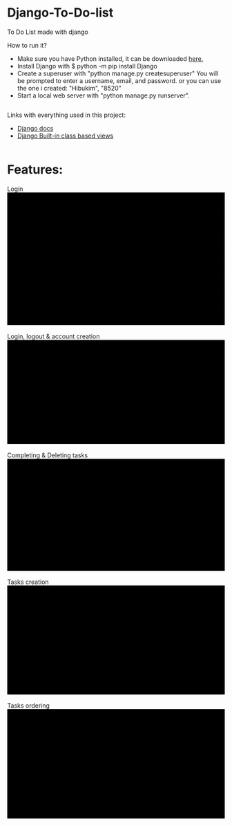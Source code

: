 # Django-To-Do-list
To Do List made with django


How to run it?
<table>
  <tbody>
       <ul>
         <li>Make sure you have Python installed, it can be downloaded <a href="https://www.python.org/downloads/">here.</a></li>
         <li>Install Django with $ python -m pip install Django</li>
         <li>Create a superuser with "python manage.py createsuperuser" You will be prompted to enter a username, email, and password. or you can use the one i created: "Hibukim", "8520"</li>
         <li>Start a local web server with "python manage.py runserver".</li>
       </ul>
  </tbody>
</table>

Links with everything used in this project:
<table>
  <tbody>
       <ul>
         <li><a href="https://docs.djangoproject.com/en/3.2/">Django docs</a></li>
         <li><a href="https://docs.djangoproject.com/en/3.2/ref/class-based-views/">Django Built-in class based views</a></li>
       </ul>
  </tbody>
</table>


<h1>Features:</h1> 

Login<br/>
![Login Demo](demo/login.gif)<br/>

Login, logout & account creation<br/>
![Login, logout & account creation demo](demo/login-logout-account-creation.gif)<br/>

Completing & Deleting tasks<br/>
![Completing & Deleting tasks Demo](demo/tasks-complete-delete.gif)<br/>

Tasks creation<br/>
![Tasks creation demo](demo/tasks-creation.gif)<br/>

Tasks ordering<br/>
![Tasks ordering demo](demo/tasks-ordering.gif)<br/>
